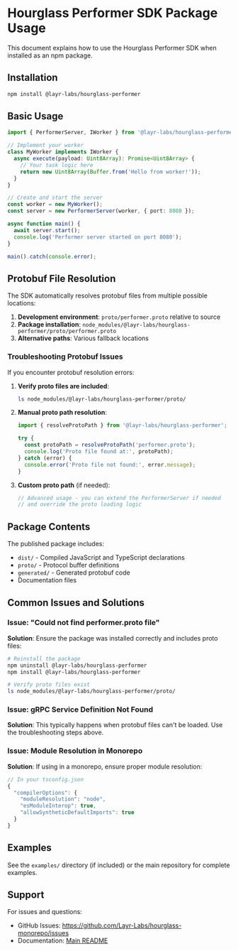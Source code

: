 # Hourglass Performer SDK Package Usage

This document explains how to use the Hourglass Performer SDK when installed as an npm package.

## Installation

```bash
npm install @layr-labs/hourglass-performer
```

## Basic Usage

```typescript
import { PerformerServer, IWorker } from '@layr-labs/hourglass-performer';

// Implement your worker
class MyWorker implements IWorker {
  async execute(payload: Uint8Array): Promise<Uint8Array> {
    // Your task logic here
    return new Uint8Array(Buffer.from('Hello from worker!'));
  }
}

// Create and start the server
const worker = new MyWorker();
const server = new PerformerServer(worker, { port: 8080 });

async function main() {
  await server.start();
  console.log('Performer server started on port 8080');
}

main().catch(console.error);
```

## Protobuf File Resolution

The SDK automatically resolves protobuf files from multiple possible locations:

1. **Development environment**: `proto/performer.proto` relative to source
2. **Package installation**: `node_modules/@layr-labs/hourglass-performer/proto/performer.proto`
3. **Alternative paths**: Various fallback locations

### Troubleshooting Protobuf Issues

If you encounter protobuf resolution errors:

1. **Verify proto files are included**:
   ```bash
   ls node_modules/@layr-labs/hourglass-performer/proto/
   ```

2. **Manual proto path resolution**:
   ```typescript
   import { resolveProtoPath } from '@layr-labs/hourglass-performer';
   
   try {
     const protoPath = resolveProtoPath('performer.proto');
     console.log('Proto file found at:', protoPath);
   } catch (error) {
     console.error('Proto file not found:', error.message);
   }
   ```

3. **Custom proto path** (if needed):
   ```typescript
   // Advanced usage - you can extend the PerformerServer if needed
   // and override the proto loading logic
   ```

## Package Contents

The published package includes:

- `dist/` - Compiled JavaScript and TypeScript declarations
- `proto/` - Protocol buffer definitions
- `generated/` - Generated protobuf code
- Documentation files

## Common Issues and Solutions

### Issue: "Could not find performer.proto file"

**Solution**: Ensure the package was installed correctly and includes proto files:

```bash
# Reinstall the package
npm uninstall @layr-labs/hourglass-performer
npm install @layr-labs/hourglass-performer

# Verify proto files exist
ls node_modules/@layr-labs/hourglass-performer/proto/
```

### Issue: gRPC Service Definition Not Found

**Solution**: This typically happens when protobuf files can't be loaded. Use the troubleshooting steps above.

### Issue: Module Resolution in Monorepo

**Solution**: If using in a monorepo, ensure proper module resolution:

```typescript
// In your tsconfig.json
{
  "compilerOptions": {
    "moduleResolution": "node",
    "esModuleInterop": true,
    "allowSyntheticDefaultImports": true
  }
}
```

## Examples

See the `examples/` directory (if included) or the main repository for complete examples.

## Support

For issues and questions:
- GitHub Issues: https://github.com/Layr-Labs/hourglass-monorepo/issues
- Documentation: [Main README](README.md)